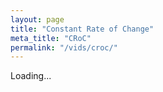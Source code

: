 ```yaml
---
layout: page
title: "Constant Rate of Change"
meta_title: "CRoC"
permalink: "/vids/croc/"
---
```



<html>
<head>
<script>

function setCookie(cname,cvalue,exdays) {
    var d = new Date();
    d.setTime(d.getTime() + (exdays*24*60*60*1000));
    var expires = "expires=" + d.toGMTString();
    document.cookie = cname + "=" + cvalue + ";" + expires + ";path=/";
}

function getCookie(cname) {
    var name = cname + "=";
    var decodedCookie = decodeURIComponent(document.cookie);
    var ca = decodedCookie.split(';');
    for(var i = 0; i < ca.length; i++) {
        var c = ca[i];
        while (c.charAt(0) == ' ') {
            c = c.substring(1);
        }
        if (c.indexOf(name) == 0) {
            return c.substring(name.length, c.length);
        }
    }
    return "";
}

function checkCookie() {
    var vidchoice=getCookie("croc");
    if (vidchoice==1){window.location.href = "https://ximera.osu.edu/calcvidstest/in/c/croc";}
    else if (vidchoice==2){window.location.href = "https://ximera.osu.edu/calcvidstest/in/o/croc";}
    else if (vidchoice==3){window.location.href = "https://ximera.osu.edu/calcvidstest/in/v/croc";}
    else if (vidchoice==4){window.location.href = "https://ximera.osu.edu/calcvidstest/nin/c/croc";}
    else if (vidchoice==5){window.location.href = "https://ximera.osu.edu/calcvidstest/nin/o/croc";}
    else if (vidchoice==6){window.location.href = "https://ximera.osu.edu/calcvidstest/nin/v/croc";}
    else {
      var forwardchoice=Math.random();
      if (forwardchoice <= (1/6) ){
        setCookie("croc", 1, 365);
        checkCookie();
        }
      else if (forwardchoice <= (2/6) ){
        setCookie("croc", 2, 365);
        checkCookie();
        }
      else if (forwardchoice <= (3/6) ){
        setCookie("croc", 3, 365);
        checkCookie();
        }
        else if (forwardchoice <= (4/6) ){
          setCookie("croc", 4, 365);
          checkCookie();
          }
          else if (forwardchoice <= (5/6) ){
            setCookie("croc", 5, 365);
            checkCookie();
            }
      else {
        setCookie("croc", 6, 365);
        checkCookie();
        }
      }
}


</script>
</head>
<body onload="checkCookie()">
Loading...
</body>
</html>
